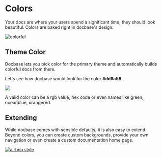 # Colors

Your docs are where your users spend a significant time, they should look beautiful. Colors are baked right in docbase's design.


![colorful](http://appbaseio.github.io/Docbase/img/FolderGif.gif)

## Theme Color

Docbase lets you pick color for the primary theme and automatically builds colorful docs from there.

Let's see how docbase would look for the color **#dd6a58**.

[![](https://i.imgur.com/yHQlaPZ.png)](http://farhan687.github.io/emberjs)

A valid color can be a rgb value, hex code or even names like green, oceanblue, orangered.

## Extending

While docbase comes with sensible defaults, it is also easy to extend. Beyond colors, you can create custom backgrounds, provide your own navigation or even create a custom documentation home page.

[![airbnb style](https://i.imgur.com/aLuleFv.png)](http://farhan687.github.io/airbnb)
